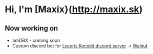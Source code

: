 # Hi, I'm [Maxix}(http://maxix.sk)

## Now working on 
- amDBX - coming soon
- Custom discord bot for [Lycoris Recoild discord server](https://discord.gg/LycorisRecoil) -> [Walnut](https://github.com/MaxixSVK/walnut-bot)

